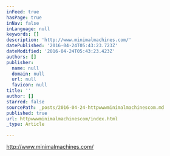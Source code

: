 ```yaml
---
inFeed: true
hasPage: true
inNav: false
inLanguage: null
keywords: []
description: 'http://www.minimalmachines.com/'
datePublished: '2016-04-24T05:43:23.723Z'
dateModified: '2016-04-24T05:43:23.423Z'
authors: []
publisher:
  name: null
  domain: null
  url: null
  favicon: null
title: ''
author: []
starred: false
sourcePath: _posts/2016-04-24-httpwwwminimalmachinescom.md
published: true
url: httpwwwminimalmachinescom/index.html
_type: Article

---
```

http://www.minimalmachines.com/